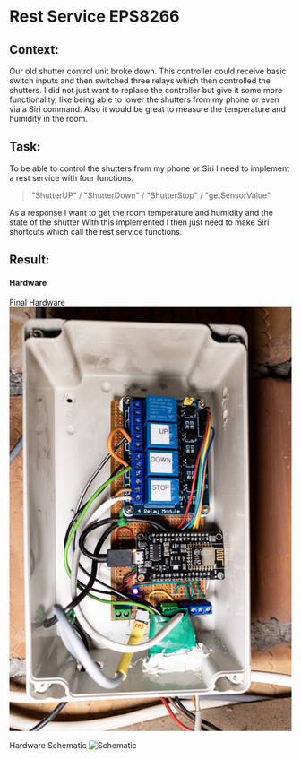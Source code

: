 # Rest Service EPS8266

## Context:
Our old shutter control unit broke down. This controller could receive basic switch inputs and then switched three relays which then controlled the shutters.
I did not just want to replace the controller but give it some more functionality, like being able to lower the shutters from my phone or even via a Siri command. Also it would be great to measure the temperature and humidity in the room. 

## Task:
To be able to control the shutters from my phone or Siri I need to implement a rest service with four functions.
>"ShutterUP" /
> "ShutterDown" /
> "ShutterStop" /
> "getSensorValue"

As a response I want to get the room temperature and humidity and the state of the shutter
With this implemented I then just need to make Siri shortcuts which call the rest service functions.

## Result:
#### Hardware
Final Hardware
![Final Hardware](Readme_ImgAssets/RestService-1-2.jpg)

Hardware Schematic
![Schematic](Readme_ImgAssets/Schematic.svg)
